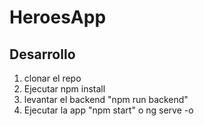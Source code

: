 # HeroesApp

## Desarrollo
1. clonar el repo
2. Ejecutar npm install
3. levantar el backend "npm run backend"
4. Ejecutar la app "npm start" o  ng serve -o